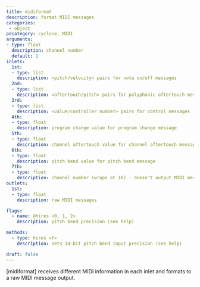 ```yaml
---
title: midiformat
description: format MIDI messages
categories:
 - object
pdcategory: cyclone, MIDI
arguments:
- type: float
  description: channel number
  default: 1
inlets:
  1st:
  - type: list
    description: <pitch/velocity> pairs for note on/off messages
  2nd:
  - type: list
    description: <aftertouch/pitch> pairs for polyphonic aftertouch messages
  3rd:
  - type: list
    description: <value/controller number> pairs for control messages
  4th:
  - type: float
    description: program change value for program change message
  5th:
  - type: float
    description: channel aftertouch value for channel aftertouch message
  6th:
  - type: float
    description: pitch bend value for pitch bend message
  7th:
  - type: float
    description: channel number (wraps at 16) - doesn't output MIDI messages
outlets:
  1st:
  - type: float
    description: raw MIDI messages

flags:
  - name: @hires <0, 1, 2>
    description: pitch bend precision (see help)

methods:
  - type: hires <f>
    description: sets 14-bit pitch bend input precision (see help)

draft: false
---
```


[midiformat] receives different MIDI information in each inlet and formats to a raw MIDI message output.

